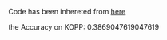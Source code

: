 Code has been inhereted from [here](https://github.com/nyuolab/MedMobile/tree/main/Evaluation)

the Accuracy on KOPP: 0.3869047619047619
